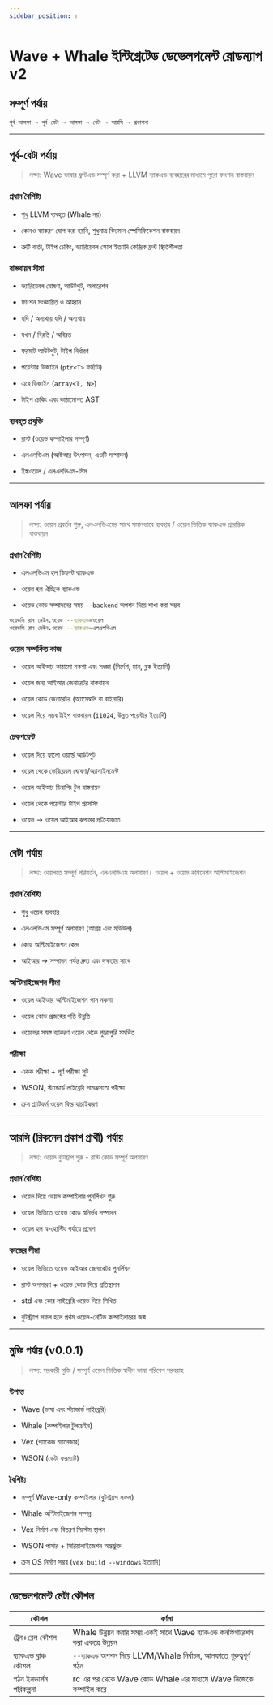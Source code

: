 ```yaml
---
sidebar_position: ৪
---
```


# Wave + Whale ইন্টিগ্রেটেড ডেভেলপমেন্ট রোডম্যাপ v2

## সম্পূর্ণ পর্যায়

```matlab
পূর্ব-আলফা → পূর্ব-বেটা → আলফা → বেটা → আরসি → প্রকাশনা
```

---

## পূর্ব-বেটা পর্যায়

> লক্ষ্য: Wave ভাষার ফ্রন্টএন্ড সম্পূর্ণ করা + LLVM ব্যাকএন্ড ব্যবহারের মাধ্যমে পুরো ফাংশন বাস্তবায়ন

### প্রধান বৈশিষ্ট্য

- শুধু LLVM ব্যবহৃত (Whale নয়)

- কোনও ব্যাকরণ যোগ করা হয়নি, শুধুমাত্র বিদ্যমান স্পেসিফিকেশন বাস্তবায়ন

- ত্রুটি বার্তা, টাইপ চেকিং, ভ্যারিয়েবল স্কোপ ইত্যাদি কেন্দ্রিক ফ্রন্ট স্থিতিশীলতা

### বাস্তবায়ন সীমা

- ভ্যারিয়েবল ঘোষণা, আউটপুট, অপারেশন

- ফাংশন সংজ্ঞায়িত ও আহ্বান

- যদি / অন্যথায় যদি / অন্যথায়

- যখন / বিরতি / অবিরত

- ফরমাট আউটপুট, টাইপ নির্ধারণ

- পয়েন্টার ডিজাইন (`ptr<T>` ফর্ম্যাট)

- এরে ডিজাইন (`array<T, N>`)

- টাইপ চেকিং এবং কাঠামোগত AST

### ব্যবহৃত প্রযুক্তি

- রাস্ট (ওয়েভ কম্পাইলার সম্পূর্ণ)

- এলএলভিএম (আইআর উৎপাদন, এওটি সম্পাদন)

- ইঙ্কওয়েল / এলএলভিএম-সিস

---

## আলফা পর্যায়

> লক্ষ্য: ওয়েল প্রবর্তন শুরু, এলএলভিএমের সাথে সমানভাবে ব্যবহার / ওয়েল ভিত্তিক ব্যাকএন্ড প্রারম্ভিক বাস্তবায়ন

### প্রধান বৈশিষ্ট্য

- এলএলভিএম হল ডিফল্ট ব্যাকএন্ড

- ওয়েল হল ঐচ্ছিক ব্যাকএন্ড

- ওয়েভ কোড সম্পাদনের সময় `--backend` অপশন দিয়ে শাখা করা সম্ভব

```bash
ওয়েভসি রান মেইন.ওয়েভ --ব্যাকএন্ড=ওয়েল
ওয়েভসি রান মেইন.ওয়েভ --ব্যাকএন্ড=এলএলভিএম
```

### ওয়েল সম্পর্কিত কাজ

- ওয়েল আইআর কাঠামো নকশা এবং সংজ্ঞা (নির্দেশ, মান, ব্লক ইত্যাদি)

- ওয়েল জন্য আইআর জেনারেটর বাস্তবায়ন

- ওয়েল কোড জেনারেটর (অ্যাসেম্বলি বা বাইনারি)

- ওয়েল দিয়ে সম্ভব টাইপ বাস্তবায়ন (`i1024`, উন্নত পয়েন্টার ইত্যাদি)

### চেকপয়েন্ট

- ওয়েল দিয়ে হ্যালো ওয়ার্ল্ড আউটপুট

- ওয়েল থেকে ভেরিয়েবল ঘোষণা/অ্যাসাইনমেন্ট

- ওয়েল আইআর ডিবাগিং টুল বাস্তবায়ন

- ওয়েল থেকে পয়েন্টার টাইপ প্রসেসিং

- ওয়েভ → ওয়েল আইআর রূপান্তর প্রক্রিয়াজাত

---

## বেটা পর্যায়

> লক্ষ্য: ওয়েলতে সম্পূর্ণ পরিবর্তন, এলএলভিএম অপসারণ। ওয়েল + ওয়েভ কম্বিনেশন অপ্টিমাইজেশন

### প্রধান বৈশিষ্ট্য

- শুধু ওয়েল ব্যবহার

- এলএলভিএম সম্পূর্ণ অপসারণ (আশ্রয় এবং মডিউল)

- কোড অপ্টিমাইজেশন কেন্দ্র

- আইআর → সম্পাদন পর্যন্ত দ্রুত এবং দক্ষতার সাথে

### অপ্টিমাইজেশন সীমা

- ওয়েল আইআর অপ্টিমাইজেশন পাস নকশা

- ওয়েল কোড প্রজন্মের গতি উন্নতি

- ওয়েভের সমস্ত ব্যাকরণ ওয়েল থেকে পুরোপুরি সমর্থিত

### পরীক্ষা

- একক পরীক্ষা + পূর্ণ পরীক্ষা সুট

- WSON, স্ট্যান্ডার্ড লাইব্রেরি সামঞ্জস্যতা পরীক্ষা

- ক্রস প্ল্যাটফর্ম ওয়েল বিল্ড যাচাইকরণ

---

## আরসি (রিকনেল প্রকাশ প্রার্থী) পর্যায়

> লক্ষ্য: ওয়েভ বুটস্ট্রাপ শুরু - রাস্ট কোড সম্পূর্ণ অপসারণ

### প্রধান বৈশিষ্ট্য

- ওয়েভ দিয়ে ওয়েভ কম্পাইলার পুনর্লিখন শুরু

- ওয়েল ভিত্তিতে ওয়েভ কোড স্বনির্ভর সম্পাদন

- ওয়েল হল স্ব-হোস্টিং পর্যায়ে প্রবেশ

### কাজের সীমা

- ওয়েল ভিত্তিতে ওয়েভ আইআর জেনারেটর পুনর্লিখন

- রাস্ট অপসারণ + ওয়েভ কোড দিয়ে প্রতিস্থাপন

- std এবং কোর লাইব্রেরি ওয়েভ দিয়ে লিখিত

- বুটস্ট্র্যাপ সফল হলে প্রথম ওয়েভ-নেটিভ কম্পাইলারের জন্ম

---

## মুক্তি পর্যায় (v0.0.1)

> লক্ষ্য: সরকারী মুক্তি / সম্পূর্ণ ওয়েল ভিত্তিক স্বাধীন ভাষা পরিবেশ সরবরাহ

### উপাত্ত

- Wave (ভাষা এবং স্ট্যান্ডার্ড লাইব্রেরি)

- Whale (কম্পাইলার টুলচেইন)

- Vex (প্যাকেজ ম্যানেজার)

- WSON (ডেটা ফরম্যাট)

### বৈশিষ্ট্য

- সম্পূর্ণ Wave-only কম্পাইলার (বুটস্ট্র্যাপ সফল)

- Whale অপ্টিমাইজেশন সম্পন্ন

- Vex নির্মাণ এবং বিতরণ সিস্টেম স্থাপন

- WSON পার্সার + সিরিয়ালাইজেশন অন্তর্ভুক্ত

- ক্রস OS নির্মাণ সম্ভব (`vex build --windows` ইত্যাদি)

---

## ডেভেলপমেন্ট মেটা কৌশল

| কৌশল                   | বর্ণনা                                                                        |
| ---------------------- | ----------------------------------------------------------------------------- |
| ট্রেন+রেল কৌশল         | Whale উন্নয়ন করার সময় একই সাথে Wave ব্যাকএন্ড কনফিগারেশন করা একত্রে উন্নয়ন |
| ব্যাকএন্ড ব্রাঞ্চ কৌশল | `--ব্যাকএন্ড` অপশন দিয়ে LLVM/Whale নির্বাচন, আলফাতে গুরুত্বপূর্ণ গঠন         |
| গঠন ইনভার্সন পরিকল্পনা | rc এর পর থেকে Wave কোড Whale এর মাধ্যমে Wave নিজেকে কম্পাইল করে               |
